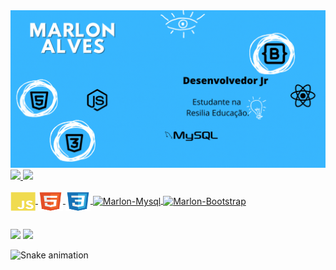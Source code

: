 <img src="/assets/MarlonAlves2.gif">
 <a href="https://github.com/Marlonalvss">
 <img height="150em" src="https://github-readme-stats.vercel.app/api?username=Marlonalvss&show_icons=true&theme=algolia&include_all_commits=true&count_private=true"/>
  <img height="150em" src="https://github-readme-stats.vercel.app/api/top-langs/?username=Marlonalvss&layout=compact&langs_count=7&theme=algolia"/>
</div>
<div style="display: inline_block"><br>
  <img align="center" alt="Marlon-Js" height="30" width="40" src="https://raw.githubusercontent.com/devicons/devicon/master/icons/javascript/javascript-plain.svg">
  <img align="center" alt="Marlon-HTML" height="30" width="40" src="https://raw.githubusercontent.com/devicons/devicon/master/icons/html5/html5-original.svg">
  <img align="center" alt="Marlon-CSS" height="30" width="40" src="https://raw.githubusercontent.com/devicons/devicon/master/icons/css3/css3-original.svg">
  <img align="center" alt="Marlon-Mysql" height="40" width="40" src="https://cdn.jsdelivr.net/gh/devicons/devicon/icons/mysql/mysql-original-wordmark.svg" />   
  <img align="center" alt="Marlon-Bootstrap" height="40" width="40" src="https://cdn.jsdelivr.net/gh/devicons/devicon/icons/bootstrap/bootstrap-original.svg" />
</div>

 ##
 
<div> 
  <a href="https://www.linkedin.com/in/marlon-alvss/" target="_blank"><img src="https://img.shields.io/badge/-LinkedIn-%230077B5?style=for-the-badge&logo=linkedin&logoColor=white" target="_blank"></a> 
  <a href = "mailto:marlon14br@gmail.com"><img src="https://img.shields.io/badge/-Gmail-%23333?style=for-the-badge&logo=gmail&logoColor=white" target="_blank"></a> 

![Snake animation](https://github.com/Marlonalvss/Marlonalvss/blob/output/github-contribution-grid-snake.svg)
